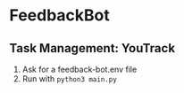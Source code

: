 # FeedbackBot
 
## Task Management: YouTrack

1. Ask for a feedback-bot.env file
2. Run with `python3 main.py`
